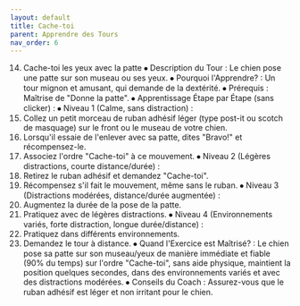 ```yaml
---
layout: default
title: Cache-toi
parent: Apprendre des Tours
nav_order: 6
---
```


14. Cache-toi les yeux avec la patte
⦁ Description du Tour : Le chien pose une patte sur son museau ou ses yeux.
⦁ Pourquoi l'Apprendre? : Un tour mignon et amusant, qui demande de la dextérité.
⦁ Prérequis : Maîtrise de "Donne la patte".
⦁ Apprentissage Étape par Étape (sans clicker) :
⦁ Niveau 1 (Calme, sans distraction) :
1. Collez un petit morceau de ruban adhésif léger (type post-it ou scotch de masquage) sur le front ou le museau de votre chien.
2. Lorsqu'il essaie de l'enlever avec sa patte, dites "Bravo!" et récompensez-le.
3. Associez l'ordre "Cache-toi" à ce mouvement.
⦁ Niveau 2 (Légères distractions, courte distance/durée) :
1. Retirez le ruban adhésif et demandez "Cache-toi".
2. Récompensez s'il fait le mouvement, même sans le ruban.
⦁ Niveau 3 (Distractions modérées, distance/durée augmentée) :
1. Augmentez la durée de la pose de la patte.
2. Pratiquez avec de légères distractions.
⦁ Niveau 4 (Environnements variés, forte distraction, longue durée/distance) :
1. Pratiquez dans différents environnements.
2. Demandez le tour à distance.
⦁ Quand l'Exercice est Maîtrisé? : Le chien pose sa patte sur son museau/yeux de manière immédiate et fiable (90% du temps) sur l'ordre "Cache-toi", sans aide physique, maintient la position quelques secondes, dans des environnements variés et avec des distractions modérées.
⦁ Conseils du Coach : Assurez-vous que le ruban adhésif est léger et non irritant pour le chien. 